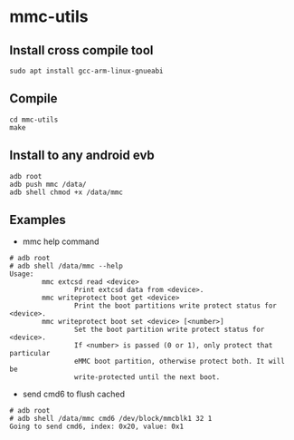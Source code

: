 # mmc-utils

## Install cross compile tool
```
sudo apt install gcc-arm-linux-gnueabi
```

## Compile
```
cd mmc-utils
make
```

## Install to any android evb
```
adb root
adb push mmc /data/
adb shell chmod +x /data/mmc
```

## Examples
* mmc help command
```
# adb root
# adb shell /data/mmc --help
Usage:
        mmc extcsd read <device>
                Print extcsd data from <device>.
        mmc writeprotect boot get <device>
                Print the boot partitions write protect status for <device>.
        mmc writeprotect boot set <device> [<number>]
                Set the boot partition write protect status for <device>.
                If <number> is passed (0 or 1), only protect that particular
                eMMC boot partition, otherwise protect both. It will be
                write-protected until the next boot.
```

* send cmd6 to flush cached
```
# adb root
# adb shell /data/mmc cmd6 /dev/block/mmcblk1 32 1
Going to send cmd6, index: 0x20, value: 0x1
```
